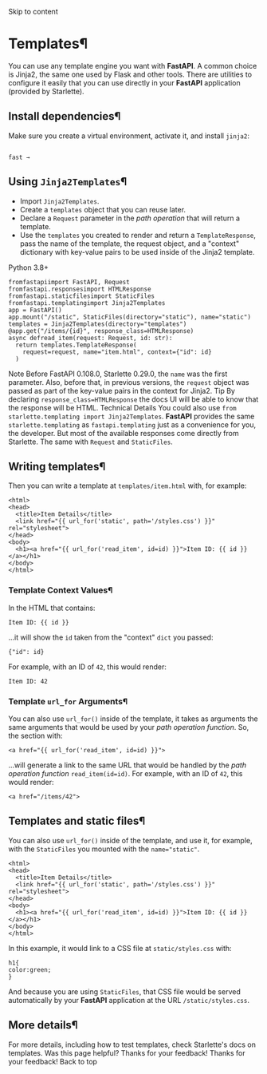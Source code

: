 Skip to content 
# Templates¶
You can use any template engine you want with **FastAPI**.
A common choice is Jinja2, the same one used by Flask and other tools.
There are utilities to configure it easily that you can use directly in your **FastAPI** application (provided by Starlette).
## Install dependencies¶
Make sure you create a virtual environment, activate it, and install `jinja2`:
```

fast →

```

## Using `Jinja2Templates`¶
  * Import `Jinja2Templates`.
  * Create a `templates` object that you can reuse later.
  * Declare a `Request` parameter in the _path operation_ that will return a template.
  * Use the `templates` you created to render and return a `TemplateResponse`, pass the name of the template, the request object, and a "context" dictionary with key-value pairs to be used inside of the Jinja2 template.


Python 3.8+
```
fromfastapiimport FastAPI, Request
fromfastapi.responsesimport HTMLResponse
fromfastapi.staticfilesimport StaticFiles
fromfastapi.templatingimport Jinja2Templates
app = FastAPI()
app.mount("/static", StaticFiles(directory="static"), name="static")
templates = Jinja2Templates(directory="templates")
@app.get("/items/{id}", response_class=HTMLResponse)
async defread_item(request: Request, id: str):
  return templates.TemplateResponse(
    request=request, name="item.html", context={"id": id}
  )

```

Note
Before FastAPI 0.108.0, Starlette 0.29.0, the `name` was the first parameter.
Also, before that, in previous versions, the `request` object was passed as part of the key-value pairs in the context for Jinja2.
Tip
By declaring `response_class=HTMLResponse` the docs UI will be able to know that the response will be HTML.
Technical Details
You could also use `from starlette.templating import Jinja2Templates`.
**FastAPI** provides the same `starlette.templating` as `fastapi.templating` just as a convenience for you, the developer. But most of the available responses come directly from Starlette. The same with `Request` and `StaticFiles`.
## Writing templates¶
Then you can write a template at `templates/item.html` with, for example:
```
<html>
<head>
  <title>Item Details</title>
  <link href="{{ url_for('static', path='/styles.css') }}" rel="stylesheet">
</head>
<body>
  <h1><a href="{{ url_for('read_item', id=id) }}">Item ID: {{ id }}</a></h1>
</body>
</html>

```

### Template Context Values¶
In the HTML that contains:
```
Item ID: {{ id }}

```

...it will show the `id` taken from the "context" `dict` you passed:
```
{"id": id}

```

For example, with an ID of `42`, this would render:
```
Item ID: 42

```

### Template `url_for` Arguments¶
You can also use `url_for()` inside of the template, it takes as arguments the same arguments that would be used by your _path operation function_.
So, the section with:
```
<a href="{{ url_for('read_item', id=id) }}">

```

...will generate a link to the same URL that would be handled by the _path operation function_ `read_item(id=id)`.
For example, with an ID of `42`, this would render:
```
<a href="/items/42">

```

## Templates and static files¶
You can also use `url_for()` inside of the template, and use it, for example, with the `StaticFiles` you mounted with the `name="static"`.
```
<html>
<head>
  <title>Item Details</title>
  <link href="{{ url_for('static', path='/styles.css') }}" rel="stylesheet">
</head>
<body>
  <h1><a href="{{ url_for('read_item', id=id) }}">Item ID: {{ id }}</a></h1>
</body>
</html>

```

In this example, it would link to a CSS file at `static/styles.css` with:
```
h1{
color:green;
}

```

And because you are using `StaticFiles`, that CSS file would be served automatically by your **FastAPI** application at the URL `/static/styles.css`.
## More details¶
For more details, including how to test templates, check Starlette's docs on templates.
Was this page helpful? 
Thanks for your feedback! 
Thanks for your feedback! 
Back to top 
